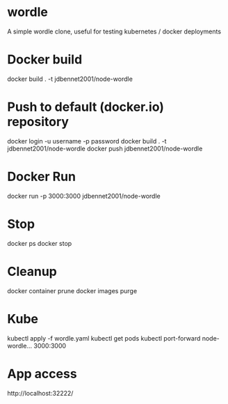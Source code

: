 # wordle
A simple wordle clone, useful for testing kubernetes / docker deployments


# Docker build
docker build . -t jdbennet2001/node-wordle

# Push to default (docker.io) repository
docker login -u username -p password
docker build . -t jdbennet2001/node-wordle
docker push jdbennet2001/node-wordle

# Docker Run
docker run -p 3000:3000 jdbennet2001/node-wordle

# Stop
docker ps
docker stop <image name>

# Cleanup 
docker container prune
docker images purge

# Kube
kubectl apply -f wordle.yaml 
kubectl get pods
kubectl port-forward node-wordle... 3000:3000 

# App access
http://localhost:32222/